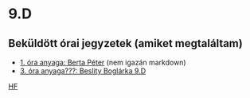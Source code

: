 # 9.D

## Beküldött órai jegyzetek  (amiket megtaláltam)

- [1. óra anyaga: Berta Péter](/9d/ora_1.html) (nem igazán markdown)
- [3. óra anyaga???: Beslity Boglárka 9.D](/9d/ora_3.html)

[HF](http://tom.uw.hu/hf.html)
